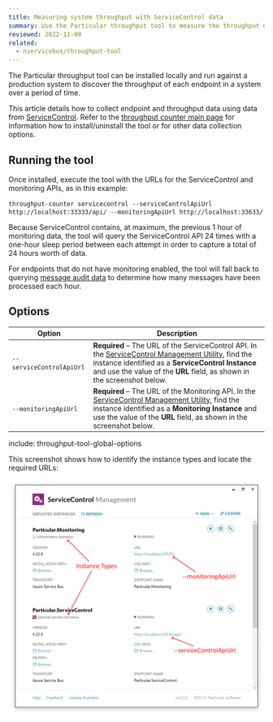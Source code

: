 ```yaml
---
title: Measuring system throughput with ServiceControl data
summary: Use the Particular throughput tool to measure the throughput of an NServiceBus system.
reviewed: 2022-11-09
related:
  - nservicebus/throughput-tool
---
```


The Particular throughput tool can be installed locally and run against a production system to discover the throughput of each endpoint in a system over a period of time.

This article details how to collect endpoint and throughput data using data from [ServiceControl](/servicecontrol/). Refer to the [throughput counter main page](./) for information how to install/uninstall the tool or for other data collection options.

## Running the tool

Once installed, execute the tool with the URLs for the ServiceControl and monitoring APIs, as in this example:

```shell
throughput-counter servicecontrol --serviceControlApiUrl http://localhost:33333/api/ --monitoringApiUrl http://localhost:33633/
```

Because ServiceControl contains, at maximum, the previous 1 hour of monitoring data, the tool will query the ServiceControl API 24 times with a one-hour sleep period between each attempt in order to capture a total of 24 hours worth of data.

For endpoints that do not have monitoring enabled, the tool will fall back to querying [message audit data](/nservicebus/operations/auditing.md) to determine how many messages have been processed each hour.

## Options

| Option | Description |
|-|-|
| <nobr>`--serviceControlApiUrl`</nobr> | **Required** – The URL of the ServiceControl API. In the [ServiceControl Management Utility](/servicecontrol/installation.md), find the instance identified as a **ServiceControl Instance** and use the value of the **URL** field, as shown in the screenshot below. |
| <nobr>`--monitoringApiUrl`</nobr> | **Required** – The URL of the Monitoring API. In the [ServiceControl Management Utility](/servicecontrol/installation.md), find the instance identified as a **Monitoring Instance** and use the value of the **URL** field, as shown in the screenshot below. |
include: throughput-tool-global-options

This screenshot shows how to identify the instance types and locate the required URLs:

![ServiceControl instances showing tool inputs](servicecontrol.png)